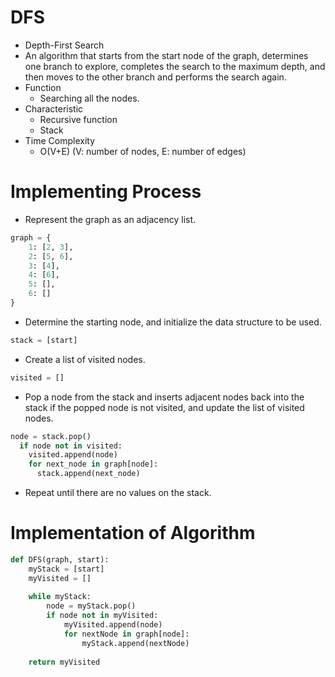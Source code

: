 # DFS
- Depth-First Search
- An algorithm that starts from the start node of the graph, determines one branch to explore, completes the search to the maximum depth, and then moves to the other branch and performs the search again.
- Function
  - Searching all the nodes.
- Characteristic
  - Recursive function
  - Stack
- Time Complexity
  - O(V+E) (V: number of nodes, E: number of edges)
 
# Implementing Process
- Represent the graph as an adjacency list.
```python
graph = {
    1: [2, 3],
    2: [5, 6],
    3: [4],
    4: [6],
    5: [],
    6: []
}
```
- Determine the starting node, and initialize the data structure to be used.
```python
stack = [start]
```
- Create a list of visited nodes.
```python
visited = []
```
- Pop a node from the stack and inserts adjacent nodes back into the stack if the popped node is not visited, and update the list of visited nodes.
```python
node = stack.pop()
  if node not in visited:
    visited.append(node)
    for next_node in graph[node]:
      stack.append(next_node)
```
- Repeat until there are no values ​​on the stack.

# Implementation of Algorithm
```python
def DFS(graph, start):
    myStack = [start]
    myVisited = []
    
    while myStack:
        node = myStack.pop()
        if node not in myVisited:
            myVisited.append(node)
            for nextNode in graph[node]:
                myStack.append(nextNode)
    
    return myVisited
```
